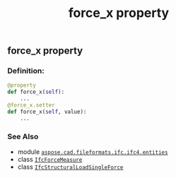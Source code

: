 ﻿---
title: force_x property
second_title: Aspose.CAD for Python via .NET API References
description: 
type: docs
weight: 50
url: /python-net/aspose.cad.fileformats.ifc.ifc4.entities/ifcstructuralloadsingleforce/force_x/
is_root: false
---

## force_x property

### Definition:
```python
@property
def force_x(self):
    ...
@force_x.setter
def force_x(self, value):
    ...
```

### See Also
* module [`aspose.cad.fileformats.ifc.ifc4.entities`](../../)
* class [`IfcForceMeasure`](/cad/python-net/aspose.cad.fileformats.ifc.ifc4.types/ifcforcemeasure)
* class [`IfcStructuralLoadSingleForce`](/cad/python-net/aspose.cad.fileformats.ifc.ifc4.entities/ifcstructuralloadsingleforce)
